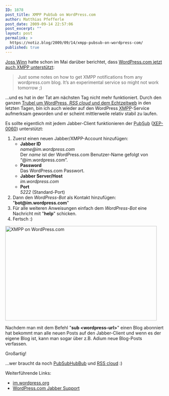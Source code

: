 ```yaml
---
ID: 1878
post_title: XMPP PubSub on WordPress.com
author: Matthias Pfefferle
post_date: 2009-09-14 22:57:06
post_excerpt: ""
layout: post
permalink: >
  https://notiz.blog/2009/09/14/xmpp-pubsub-on-wordpress-com/
published: true
---
```

<a href="http://joss.blogs.lincoln.ac.uk">Joss Winn</a> hatte schon im Mai darüber berichtet, dass <a href="http://joss.blogs.lincoln.ac.uk/2009/05/05/xmpp-pubsub-on-wordpresscom/">WordPress.com jetzt auch XMPP unterstützt</a>:

<blockquote>Just some notes on how to get XMPP notifications from any wordpress.com blog. It’s an experimental service so might not work tomorrow ;)</blockquote>

...und es hat in der Tat am nächsten Tag nicht mehr funktioniert. Durch den ganzen <a href="http://en.blog.wordpress.com/2009/09/07/rss-in-the-clouds/">Trubel um WordPress, <em>RSS cloud</em> und dem Echtzeitweb</a> in den letzten Tagen, bin ich auch wieder auf den WordPress <abbr title="Extensible Messaging and Presence Protocol">XMPP</abbr>-Service aufmerksam geworden und er scheint mittlerweile relativ stabil zu laufen.

Es sollte eigentlich mit jedem Jabber-Client funktionieren der <abbr title="Publish/Subscribe">PubSub</abbr> (<a href="http://xmpp.org/extensions/xep-0060.html"><abbr title="XMPP Extension Protocol">XEP</abbr>-0060</a>) unterstützt:

<ol>
<li>Zuerst einen neuen Jabber/XMPP-Account hinzufügen:
<ul>
<li><strong>Jabber ID</strong><br />
<em>name@im.wordpress.com</em><br />
Der <em>name</em> ist der WordPress.com Benutzer-Name gefolgt von “@im.wordpress.com”.</li>
<li><strong>Password</strong><br />
Das WordPress.com Passwort.</li>
<li><strong>Jabber Server/Host</strong><br>
<em>im.wordpress.com</em></li>
<li><strong>Port</strong><br />
<em>5222</em> (Standard-Port)</li>
</ul>
</li>
<li>Dann den <em>WordPress-Bot</em> als Kontakt hinzufügen: "<strong>bot@im.wordpress.com</strong>"</li>
<li>Für alle weiteren Anweisungen einfach dem <em>WordPress-Bot</em> eine Nachricht mit "<strong>help</strong>" schicken.</li>
<li>Fertsch :)</li>
</ol>

<img src="http://notiz.blog/wp-content/uploads/2009/09/im-wordpress-com.png" alt="XMPP on WordPress.com" title="XMPP on WordPress.com" width="480" height="300" class="aligncenter size-full wp-image-1898" />

Nachdem man mit dem Befehl "<strong>sub &lt;wordpress-url&gt;</strong>" einen Blog abonniert hat bekommt man alle neuen Posts auf den Jabber-Client und wenn es der eigene Blog ist, kann man sogar über z.B. Adium neue Blog-Posts verfassen.

Großartig!

...wer braucht da noch <a href="http://code.google.com/p/pubsubhubbub/">PubSubHubBub</a> und <a href="http://rsscloud.org/">RSS cloud</a> :)

Weiterführende Links:
<ul><li><a href="http://im.wordpress.com/" rel="bookmark">im.wordpress.org</a></li>
<li><a href="http://support.wordpress.com/jabber/">WordPress.com Jabber Support</a></li></ul>